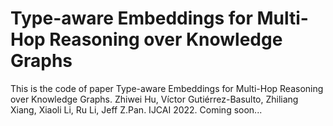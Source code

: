 # Type-aware Embeddings for Multi-Hop Reasoning over Knowledge Graphs
This is the code of paper Type-aware Embeddings for Multi-Hop Reasoning over Knowledge Graphs. Zhiwei Hu, Víctor Gutiérrez-Basulto, Zhiliang Xiang, Xiaoli Li, Ru Li, Jeff Z.Pan. IJCAI 2022.
Coming soon...
